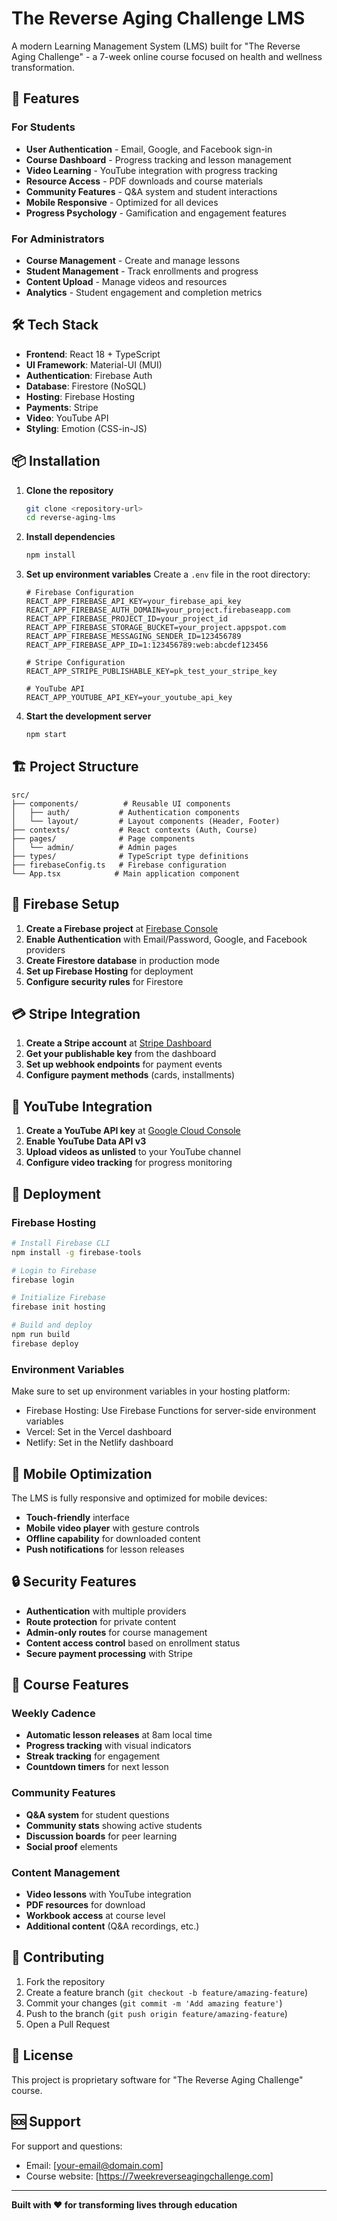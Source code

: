 # The Reverse Aging Challenge LMS

A modern Learning Management System (LMS) built for "The Reverse Aging Challenge" - a 7-week online course focused on health and wellness transformation.

## 🚀 Features

### For Students
- **User Authentication** - Email, Google, and Facebook sign-in
- **Course Dashboard** - Progress tracking and lesson management
- **Video Learning** - YouTube integration with progress tracking
- **Resource Access** - PDF downloads and course materials
- **Community Features** - Q&A system and student interactions
- **Mobile Responsive** - Optimized for all devices
- **Progress Psychology** - Gamification and engagement features

### For Administrators
- **Course Management** - Create and manage lessons
- **Student Management** - Track enrollments and progress
- **Content Upload** - Manage videos and resources
- **Analytics** - Student engagement and completion metrics

## 🛠️ Tech Stack

- **Frontend**: React 18 + TypeScript
- **UI Framework**: Material-UI (MUI)
- **Authentication**: Firebase Auth
- **Database**: Firestore (NoSQL)
- **Hosting**: Firebase Hosting
- **Payments**: Stripe
- **Video**: YouTube API
- **Styling**: Emotion (CSS-in-JS)

## 📦 Installation

1. **Clone the repository**
   ```bash
   git clone <repository-url>
   cd reverse-aging-lms
   ```

2. **Install dependencies**
   ```bash
   npm install
   ```

3. **Set up environment variables**
   Create a `.env` file in the root directory:
   ```env
   # Firebase Configuration
   REACT_APP_FIREBASE_API_KEY=your_firebase_api_key
   REACT_APP_FIREBASE_AUTH_DOMAIN=your_project.firebaseapp.com
   REACT_APP_FIREBASE_PROJECT_ID=your_project_id
   REACT_APP_FIREBASE_STORAGE_BUCKET=your_project.appspot.com
   REACT_APP_FIREBASE_MESSAGING_SENDER_ID=123456789
   REACT_APP_FIREBASE_APP_ID=1:123456789:web:abcdef123456

   # Stripe Configuration
   REACT_APP_STRIPE_PUBLISHABLE_KEY=pk_test_your_stripe_key

   # YouTube API
   REACT_APP_YOUTUBE_API_KEY=your_youtube_api_key
   ```

4. **Start the development server**
   ```bash
   npm start
   ```

## 🏗️ Project Structure

```
src/
├── components/          # Reusable UI components
│   ├── auth/           # Authentication components
│   └── layout/         # Layout components (Header, Footer)
├── contexts/           # React contexts (Auth, Course)
├── pages/              # Page components
│   └── admin/          # Admin pages
├── types/              # TypeScript type definitions
├── firebaseConfig.ts   # Firebase configuration
└── App.tsx            # Main application component
```

## 🔧 Firebase Setup

1. **Create a Firebase project** at [Firebase Console](https://console.firebase.google.com/)
2. **Enable Authentication** with Email/Password, Google, and Facebook providers
3. **Create Firestore database** in production mode
4. **Set up Firebase Hosting** for deployment
5. **Configure security rules** for Firestore

## 💳 Stripe Integration

1. **Create a Stripe account** at [Stripe Dashboard](https://dashboard.stripe.com/)
2. **Get your publishable key** from the dashboard
3. **Set up webhook endpoints** for payment events
4. **Configure payment methods** (cards, installments)

## 🎥 YouTube Integration

1. **Create a YouTube API key** at [Google Cloud Console](https://console.cloud.google.com/)
2. **Enable YouTube Data API v3**
3. **Upload videos as unlisted** to your YouTube channel
4. **Configure video tracking** for progress monitoring

## 🚀 Deployment

### Firebase Hosting
```bash
# Install Firebase CLI
npm install -g firebase-tools

# Login to Firebase
firebase login

# Initialize Firebase
firebase init hosting

# Build and deploy
npm run build
firebase deploy
```

### Environment Variables
Make sure to set up environment variables in your hosting platform:
- Firebase Hosting: Use Firebase Functions for server-side environment variables
- Vercel: Set in the Vercel dashboard
- Netlify: Set in the Netlify dashboard

## 📱 Mobile Optimization

The LMS is fully responsive and optimized for mobile devices:
- **Touch-friendly** interface
- **Mobile video player** with gesture controls
- **Offline capability** for downloaded content
- **Push notifications** for lesson releases

## 🔒 Security Features

- **Authentication** with multiple providers
- **Route protection** for private content
- **Admin-only routes** for course management
- **Content access control** based on enrollment status
- **Secure payment processing** with Stripe

## 🎯 Course Features

### Weekly Cadence
- **Automatic lesson releases** at 8am local time
- **Progress tracking** with visual indicators
- **Streak tracking** for engagement
- **Countdown timers** for next lesson

### Community Features
- **Q&A system** for student questions
- **Community stats** showing active students
- **Discussion boards** for peer learning
- **Social proof** elements

### Content Management
- **Video lessons** with YouTube integration
- **PDF resources** for download
- **Workbook access** at course level
- **Additional content** (Q&A recordings, etc.)

## 🤝 Contributing

1. Fork the repository
2. Create a feature branch (`git checkout -b feature/amazing-feature`)
3. Commit your changes (`git commit -m 'Add amazing feature'`)
4. Push to the branch (`git push origin feature/amazing-feature`)
5. Open a Pull Request

## 📄 License

This project is proprietary software for "The Reverse Aging Challenge" course.

## 🆘 Support

For support and questions:
- Email: [your-email@domain.com]
- Course website: [https://7weekreverseagingchallenge.com]

---

**Built with ❤️ for transforming lives through education**
